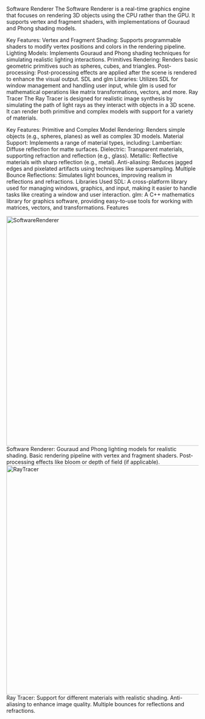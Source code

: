 Software Renderer
The Software Renderer is a real-time graphics engine that focuses on rendering 3D objects using the CPU rather than the GPU. It supports vertex and fragment shaders, with implementations of Gouraud and Phong shading models.

Key Features:
Vertex and Fragment Shading: Supports programmable shaders to modify vertex positions and colors in the rendering pipeline.
Lighting Models: Implements Gouraud and Phong shading techniques for simulating realistic lighting interactions.
Primitives Rendering: Renders basic geometric primitives such as spheres, cubes, and triangles.
Post-processing: Post-processing effects are applied after the scene is rendered to enhance the visual output.
SDL and glm Libraries: Utilizes SDL for window management and handling user input, while glm is used for mathematical operations like matrix transformations, vectors, and more.
Ray Tracer
The Ray Tracer is designed for realistic image synthesis by simulating the path of light rays as they interact with objects in a 3D scene. It can render both primitive and complex models with support for a variety of materials.

Key Features:
Primitive and Complex Model Rendering: Renders simple objects (e.g., spheres, planes) as well as complex 3D models.
Material Support: Implements a range of material types, including:
Lambertian: Diffuse reflection for matte surfaces.
Dielectric: Transparent materials, supporting refraction and reflection (e.g., glass).
Metallic: Reflective materials with sharp reflection (e.g., metal).
Anti-aliasing: Reduces jagged edges and pixelated artifacts using techniques like supersampling.
Multiple Bounce Reflections: Simulates light bounces, improving realism in reflections and refractions.
Libraries Used
SDL: A cross-platform library used for managing windows, graphics, and input, making it easier to handle tasks like creating a window and user interaction.
glm: A C++ mathematics library for graphics software, providing easy-to-use tools for working with matrices, vectors, and transformations.
Features

<img width="602" alt="SoftwareRenderer" src="https://github.com/user-attachments/assets/5d1a8498-c6ee-42be-b44c-8e91c15b231b">
Software Renderer:
Gouraud and Phong lighting models for realistic shading.
Basic rendering pipeline with vertex and fragment shaders.
Post-processing effects like bloom or depth of field (if applicable).

<img width="601" alt="RayTracer" src="https://github.com/user-attachments/assets/128d6437-e6fa-4b3e-8659-00bf6f3c1639">
Ray Tracer:
Support for different materials with realistic shading.
Anti-aliasing to enhance image quality.
Multiple bounces for reflections and refractions.
